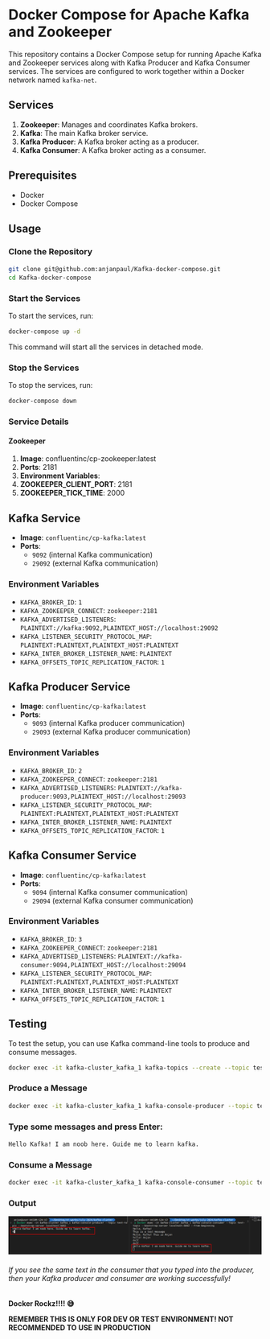 # Docker Compose for Apache Kafka and Zookeeper

This repository contains a Docker Compose setup for running Apache Kafka and Zookeeper services along with Kafka Producer and Kafka Consumer services. The services are configured to work together within a Docker network named `kafka-net`.

## Services

1. **Zookeeper**: Manages and coordinates Kafka brokers.
2. **Kafka**: The main Kafka broker service.
3. **Kafka Producer**: A Kafka broker acting as a producer.
4. **Kafka Consumer**: A Kafka broker acting as a consumer.

## Prerequisites

- Docker
- Docker Compose

## Usage

### Clone the Repository

```sh
git clone git@github.com:anjanpaul/Kafka-docker-compose.git
cd Kafka-docker-compose
```

### Start the Services
To start the services, run:
```sh
docker-compose up -d
```
This command will start all the services in detached mode.

### Stop the Services
To stop the services, run:
```sh
docker-compose down
```

### Service Details
#### Zookeeper
1. **Image**: confluentinc/cp-zookeeper:latest
2. **Ports**: 2181
3. **Environment Variables**:
4. **ZOOKEEPER_CLIENT_PORT**: 2181
5. **ZOOKEEPER_TICK_TIME**: 2000


## Kafka Service

- **Image**: `confluentinc/cp-kafka:latest`
- **Ports**: 
  - `9092` (internal Kafka communication)
  - `29092` (external Kafka communication)

### Environment Variables

- `KAFKA_BROKER_ID`: `1`
- `KAFKA_ZOOKEEPER_CONNECT`: `zookeeper:2181`
- `KAFKA_ADVERTISED_LISTENERS`: `PLAINTEXT://kafka:9092,PLAINTEXT_HOST://localhost:29092`
- `KAFKA_LISTENER_SECURITY_PROTOCOL_MAP`: `PLAINTEXT:PLAINTEXT,PLAINTEXT_HOST:PLAINTEXT`
- `KAFKA_INTER_BROKER_LISTENER_NAME`: `PLAINTEXT`
- `KAFKA_OFFSETS_TOPIC_REPLICATION_FACTOR`: `1`

## Kafka Producer Service

- **Image**: `confluentinc/cp-kafka:latest`
- **Ports**:
  - `9093` (internal Kafka producer communication)
  - `29093` (external Kafka producer communication)

### Environment Variables

- `KAFKA_BROKER_ID`: `2`
- `KAFKA_ZOOKEEPER_CONNECT`: `zookeeper:2181`
- `KAFKA_ADVERTISED_LISTENERS`: `PLAINTEXT://kafka-producer:9093,PLAINTEXT_HOST://localhost:29093`
- `KAFKA_LISTENER_SECURITY_PROTOCOL_MAP`: `PLAINTEXT:PLAINTEXT,PLAINTEXT_HOST:PLAINTEXT`
- `KAFKA_INTER_BROKER_LISTENER_NAME`: `PLAINTEXT`
- `KAFKA_OFFSETS_TOPIC_REPLICATION_FACTOR`: `1`

## Kafka Consumer Service

- **Image**: `confluentinc/cp-kafka:latest`
- **Ports**:
  - `9094` (internal Kafka consumer communication)
  - `29094` (external Kafka consumer communication)

### Environment Variables

- `KAFKA_BROKER_ID`: `3`
- `KAFKA_ZOOKEEPER_CONNECT`: `zookeeper:2181`
- `KAFKA_ADVERTISED_LISTENERS`: `PLAINTEXT://kafka-consumer:9094,PLAINTEXT_HOST://localhost:29094`
- `KAFKA_LISTENER_SECURITY_PROTOCOL_MAP`: `PLAINTEXT:PLAINTEXT,PLAINTEXT_HOST:PLAINTEXT`
- `KAFKA_INTER_BROKER_LISTENER_NAME`: `PLAINTEXT`
- `KAFKA_OFFSETS_TOPIC_REPLICATION_FACTOR`: `1`

## Testing
To test the setup, you can use Kafka command-line tools to produce and consume messages.
```sh
docker exec -it kafka-cluster_kafka_1 kafka-topics --create --topic test-topic --bootstrap-server localhost:9092 --partitions 1 --replication-factor 1
```

### Produce a Message
```sh
docker exec -it kafka-cluster_kafka_1 kafka-console-producer --topic test-topic --bootstrap-server localhost:9092
```
### Type some messages and press Enter:
```sh
Hello Kafka! I am noob here. Guide me to learn kafka.
```
### Consume a Message
```sh
docker exec -it kafka-cluster_kafka_1 kafka-console-consumer --topic test-topic --bootstrap-server localhost:9092 --from-beginning
```
### Output
![alt text](testImage.png)

###### If you see the same text in the consumer that you typed into the producer, then your Kafka producer and consumer are working successfully!

**Docker Rockz!!!! 😅**

**REMEMBER THIS IS ONLY FOR DEV OR TEST ENVIRONMENT! NOT RECOMMENDED TO USE IN PRODUCTION**